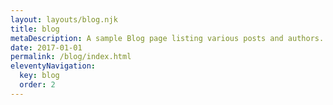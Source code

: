 ```yaml
---
layout: layouts/blog.njk
title: blog
metaDescription: A sample Blog page listing various posts and authors.
date: 2017-01-01
permalink: /blog/index.html
eleventyNavigation:
  key: blog
  order: 2
---
```

